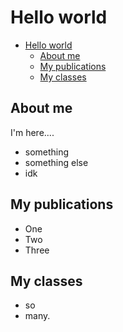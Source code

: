# Hello world

- [Hello world](#hello-world)
  - [About me](#about-me)
  - [My publications](#my-publications)
  - [My classes](#my-classes)

## About me

I'm here....

- something
- something else
- idk

## My publications

- One
- Two
- Three

## My classes

- so
- many.
